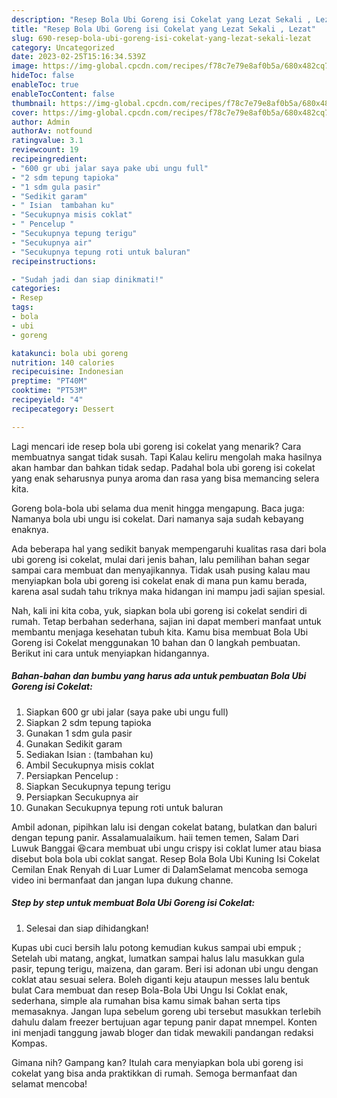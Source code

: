 ```yaml
---
description: "Resep Bola Ubi Goreng isi Cokelat yang Lezat Sekali , Lezat"
title: "Resep Bola Ubi Goreng isi Cokelat yang Lezat Sekali , Lezat"
slug: 690-resep-bola-ubi-goreng-isi-cokelat-yang-lezat-sekali-lezat
category: Uncategorized
date: 2023-02-25T15:16:34.539Z
image: https://img-global.cpcdn.com/recipes/f78c7e79e8af0b5a/680x482cq70/bola-ubi-goreng-isi-cokelat-foto-resep-utama.jpg
hideToc: false
enableToc: true
enableTocContent: false
thumbnail: https://img-global.cpcdn.com/recipes/f78c7e79e8af0b5a/680x482cq70/bola-ubi-goreng-isi-cokelat-foto-resep-utama.jpg
cover: https://img-global.cpcdn.com/recipes/f78c7e79e8af0b5a/680x482cq70/bola-ubi-goreng-isi-cokelat-foto-resep-utama.jpg
author: Admin
authorAv: notfound
ratingvalue: 3.1
reviewcount: 19
recipeingredient:
- "600 gr ubi jalar saya pake ubi ungu full"
- "2 sdm tepung tapioka"
- "1 sdm gula pasir"
- "Sedikit garam"
- " Isian  tambahan ku"
- "Secukupnya misis coklat"
- " Pencelup "
- "Secukupnya tepung terigu"
- "Secukupnya air"
- "Secukupnya tepung roti untuk baluran"
recipeinstructions:

- "Sudah jadi dan siap dinikmati!"
categories:
- Resep
tags:
- bola
- ubi
- goreng

katakunci: bola ubi goreng 
nutrition: 140 calories
recipecuisine: Indonesian
preptime: "PT40M"
cooktime: "PT53M"
recipeyield: "4"
recipecategory: Dessert

---
```



Lagi mencari ide resep bola ubi goreng isi cokelat yang menarik? Cara membuatnya sangat tidak susah. Tapi Kalau keliru mengolah maka hasilnya akan hambar dan bahkan tidak sedap. Padahal bola ubi goreng isi cokelat yang enak seharusnya punya aroma dan rasa yang bisa memancing selera kita.


Goreng bola-bola ubi selama dua menit hingga mengapung. Baca juga: Namanya bola ubi ungu isi cokelat. Dari namanya saja sudah kebayang enaknya.

Ada beberapa hal yang sedikit banyak mempengaruhi kualitas rasa dari bola ubi goreng isi cokelat, mulai dari jenis bahan, lalu pemilihan bahan segar sampai cara membuat dan menyajikannya. Tidak usah pusing kalau mau menyiapkan bola ubi goreng isi cokelat enak di mana pun kamu berada, karena asal sudah tahu triknya maka hidangan ini mampu jadi sajian spesial.


Nah, kali ini kita coba, yuk, siapkan bola ubi goreng isi cokelat sendiri di rumah. Tetap berbahan sederhana, sajian ini dapat memberi manfaat untuk membantu menjaga kesehatan tubuh kita. Kamu bisa membuat Bola Ubi Goreng isi Cokelat menggunakan 10 bahan dan 0 langkah pembuatan. Berikut ini cara untuk menyiapkan hidangannya.

<!--inarticleads1-->

##### Bahan-bahan dan bumbu yang harus ada untuk pembuatan Bola Ubi Goreng isi Cokelat:

1. Siapkan 600 gr ubi jalar (saya pake ubi ungu full)
1. Siapkan 2 sdm tepung tapioka
1. Gunakan 1 sdm gula pasir
1. Gunakan Sedikit garam
1. Sediakan  Isian : (tambahan ku)
1. Ambil Secukupnya misis coklat
1. Persiapkan  Pencelup :
1. Siapkan Secukupnya tepung terigu
1. Persiapkan Secukupnya air
1. Gunakan Secukupnya tepung roti untuk baluran


Ambil adonan, pipihkan lalu isi dengan cokelat batang, bulatkan dan baluri dengan tepung panir. Assalamualaikum. haii temen temen, Salam Dari Luwuk Banggai 😆cara membuat ubi ungu crispy isi coklat lumer atau biasa disebut bola bola ubi coklat sangat. Resep Bola Bola Ubi Kuning Isi Cokelat Cemilan Enak Renyah di Luar Lumer di DalamSelamat mencoba semoga video ini bermanfaat dan jangan lupa dukung channe. 

<!--inarticleads2-->

##### Step by step untuk membuat Bola Ubi Goreng isi Cokelat:


1. Selesai dan siap dihidangkan!

Kupas ubi cuci bersih lalu potong kemudian kukus sampai ubi empuk ; Setelah ubi matang, angkat, lumatkan sampai halus lalu masukkan gula pasir, tepung terigu, maizena, dan garam. Beri isi adonan ubi ungu dengan coklat atau sesuai selera. Boleh diganti keju ataupun messes lalu bentuk bulat Cara membuat dan resep Bola-Bola Ubi Ungu Isi Coklat enak, sederhana, simple ala rumahan bisa kamu simak bahan serta tips memasaknya. Jangan lupa sebelum goreng ubi tersebut masukkan terlebih dahulu dalam freezer bertujuan agar tepung panir dapat mnempel. Konten ini menjadi tanggung jawab bloger dan tidak mewakili pandangan redaksi Kompas. 

Gimana nih? Gampang kan? Itulah cara menyiapkan bola ubi goreng isi cokelat yang bisa anda praktikkan di rumah. Semoga bermanfaat dan selamat mencoba!
